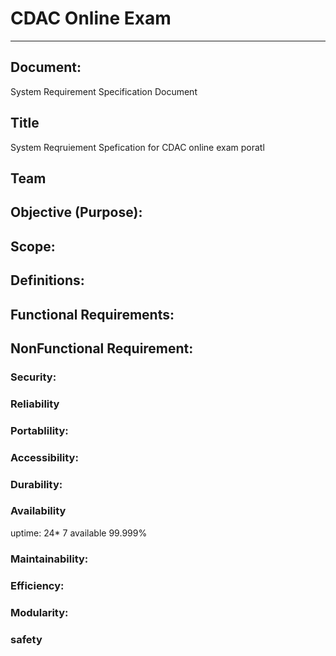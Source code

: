 <h1>CDAC Online Exam</h1>
<hr>

<h2>Document:</h2>

System Requirement Specification Document
<h2>Title</h2>
System Reqruiement Spefication for CDAC online exam poratl

<h2>Team</h2>

<h2>Objective (Purpose):</h2>

<h2>Scope:</h2>

<h2>Definitions:</h2>

<h2>Functional Requirements:</h2>


<h2>NonFunctional Requirement:</h2>

<h3>Security:</h3>

<h3>Reliability</h3>
<h3>Portablility:</h3>
<h3>Accessibility:</h3>
<h3>Durability:</h3>

<h3>Availability</h3>
uptime: 24* 7 available 99.999%

<h3>Maintainability:</h3>
<h3>Efficiency:</h3>
<h3>Modularity:</h3>

<h3>safety</h3>


